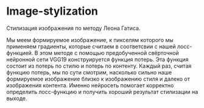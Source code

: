 # Image-stylization
Стилизация изображения по методу Леона Гатиса.

Мы меем формируемое изображение, к пикселям которого мы применяем градиенты, которые считаем в соответсвии с нашей лосс-функцией.
В этом методе с помощью предобученной свёрточной нейронной сети VGG19 конструируется функция потерь. Эта функция состоит из потерь по стилю и потерь по контенту. 
Каждый раз, считая функцию потерь, мы по сути смотрим, насколько сильно наше формируемое изображение близко к изображению стиля и далеко от изображения контента.
Именно нейросеть помогает корректно определить лосс-функцию и получить хороший результат стилизации на выходе.
